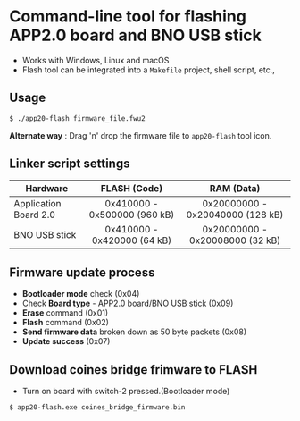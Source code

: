 # Command-line tool for flashing APP2.0 board and BNO USB stick

- Works with Windows, Linux and macOS
- Flash tool can be integrated into a `Makefile` project, shell script, etc.,

## Usage

``` bash
$ ./app20-flash firmware_file.fwu2
```
**Alternate way** : Drag 'n' drop the firmware file to `app20-flash` tool icon. 

## Linker script settings

| Hardware              | FLASH (Code)                  | RAM (Data)                       |
|-----------------------|:-----------------------------:|:--------------------------------:|
| Application Board 2.0 | 0x410000 - 0x500000 (960 kB)  | 0x20000000 - 0x20040000 (128 kB) |
| BNO USB stick         | 0x410000 - 0x420000 (64 kB)   | 0x20000000 - 0x20008000 (32 kB)  |

## Firmware update process

- **Bootloader mode** check (0x04)
-  Check **Board type** - APP2.0 board/BNO USB stick (0x09) 
- **Erase** command (0x01) 
- **Flash** command (0x02) 
- **Send firmware data** broken down as 50 byte packets (0x08) 
- **Update success** (0x07)

## Download coines bridge frimware to FLASH 

- Turn on board with switch-2 pressed.(Bootloader mode)

``` bash
$ app20-flash.exe coines_bridge_firmware.bin
```